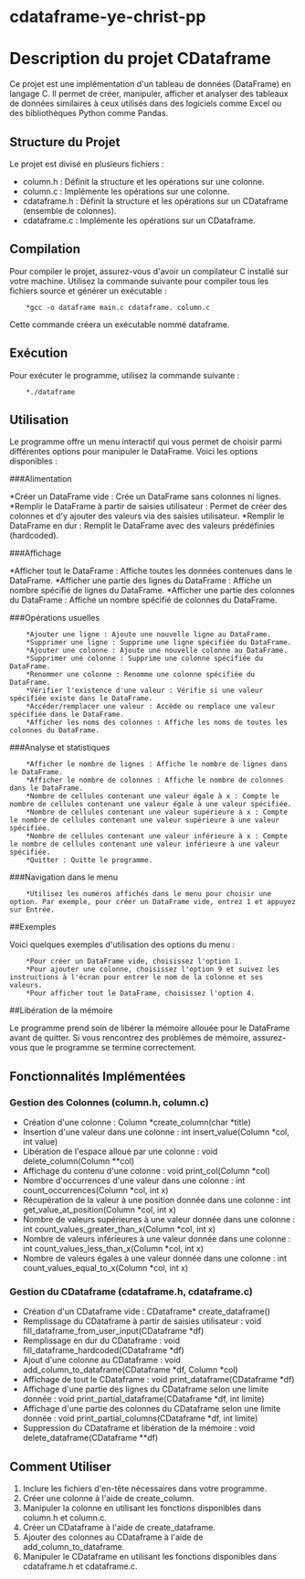 # cdataframe-ye-christ-pp

# Description du projet CDataframe

Ce projet est une implémentation d'un tableau de données (DataFrame) en langage C. Il permet de créer, manipuler, afficher et analyser des tableaux de données similaires à ceux utilisés dans des logiciels comme Excel ou des bibliothèques Python comme Pandas.

## Structure du Projet

Le projet est divisé en plusieurs fichiers :

* column.h : Définit la structure et les opérations sur une colonne.
* column.c : Implémente les opérations sur une colonne.
* cdataframe.h : Définit la structure et les opérations sur un CDataframe (ensemble de colonnes).
* cdataframe.c : Implémente les opérations sur un CDataframe.

## Compilation

Pour compiler le projet, assurez-vous d'avoir un compilateur C installé sur votre machine. Utilisez la commande suivante pour compiler tous les fichiers source et générer un exécutable :

        *gcc -o dataframe main.c cdataframe. column.c
        
Cette commande créera un exécutable nommé dataframe.

## Exécution

Pour exécuter le programme, utilisez la commande suivante :

        *./dataframe

## Utilisation

Le programme offre un menu interactif qui vous permet de choisir parmi différentes options pour manipuler le DataFrame. Voici les options disponibles :

###Alimentation

 *Créer un DataFrame vide : Crée un DataFrame sans colonnes ni lignes.
 *Remplir le DataFrame à partir de saisies utilisateur : Permet de créer des colonnes et d'y ajouter des valeurs via des saisies utilisateur.
 *Remplir le DataFrame en dur : Remplit le DataFrame avec des valeurs prédéfinies (hardcoded).
        
###Affichage

*Afficher tout le DataFrame : Affiche toutes les données contenues dans le DataFrame.
*Afficher une partie des lignes du DataFrame : Affiche un nombre spécifié de lignes du DataFrame.
*Afficher une partie des colonnes du DataFrame : Affiche un nombre spécifié de colonnes du DataFrame.
        
###Opérations usuelles

        *Ajouter une ligne : Ajoute une nouvelle ligne au DataFrame.
        *Supprimer une ligne : Supprime une ligne spécifiée du DataFrame.
        *Ajouter une colonne : Ajoute une nouvelle colonne au DataFrame.
        *Supprimer une colonne : Supprime une colonne spécifiée du DataFrame.
        *Renommer une colonne : Renomme une colonne spécifiée du DataFrame.
        *Vérifier l'existence d'une valeur : Vérifie si une valeur spécifiée existe dans le DataFrame.
        *Accéder/remplacer une valeur : Accède ou remplace une valeur spécifiée dans le DataFrame.
        *Afficher les noms des colonnes : Affiche les noms de toutes les colonnes du DataFrame.
        
###Analyse et statistiques

        *Afficher le nombre de lignes : Affiche le nombre de lignes dans le DataFrame.
        *Afficher le nombre de colonnes : Affiche le nombre de colonnes dans le DataFrame.
        *Nombre de cellules contenant une valeur égale à x : Compte le nombre de cellules contenant une valeur égale à une valeur spécifiée.
        *Nombre de cellules contenant une valeur supérieure à x : Compte le nombre de cellules contenant une valeur supérieure à une valeur spécifiée.
        *Nombre de cellules contenant une valeur inférieure à x : Compte le nombre de cellules contenant une valeur inférieure à une valeur spécifiée.
        *Quitter : Quitte le programme.

###Navigation dans le menu

        *Utilisez les numéros affichés dans le menu pour choisir une option. Par exemple, pour créer un DataFrame vide, entrez 1 et appuyez sur Entrée.

##Exemples

Voici quelques exemples d'utilisation des options du menu :

        *Pour créer un DataFrame vide, choisissez l'option 1.
        *Pour ajouter une colonne, choisissez l'option 9 et suivez les instructions à l'écran pour entrer le nom de la colonne et ses valeurs.
        *Pour afficher tout le DataFrame, choisissez l'option 4.
        
##Libération de la mémoire

Le programme prend soin de libérer la mémoire allouée pour le DataFrame avant de quitter. Si vous rencontrez des problèmes de mémoire, assurez-vous que le programme se termine             correctement.

## Fonctionnalités Implémentées

### Gestion des Colonnes (column.h, column.c)

* Création d'une colonne : Column *create_column(char *title)
* Insertion d'une valeur dans une colonne : int insert_value(Column *col, int value)
* Libération de l'espace alloué par une colonne : void delete_column(Column **col)
* Affichage du contenu d'une colonne : void print_col(Column *col)
* Nombre d'occurrences d'une valeur dans une colonne : int count_occurrences(Column *col, int x)
* Récupération de la valeur à une position donnée dans une colonne : int get_value_at_position(Column *col, int x)
* Nombre de valeurs supérieures à une valeur donnée dans une colonne : int count_values_greater_than_x(Column *col, int x)
* Nombre de valeurs inférieures à une valeur donnée dans une colonne : int count_values_less_than_x(Column *col, int x)
* Nombre de valeurs égales à une valeur donnée dans une colonne : int count_values_equal_to_x(Column *col, int x)

### Gestion du CDataframe (cdataframe.h, cdataframe.c)

* Création d'un CDataframe vide : CDataframe* create_dataframe()
* Remplissage du CDataframe à partir de saisies utilisateur : void fill_dataframe_from_user_input(CDataframe *df)
* Remplissage en dur du CDataframe : void fill_dataframe_hardcoded(CDataframe *df)
* Ajout d'une colonne au CDataframe : void add_column_to_dataframe(CDataframe *df, Column *col)
* Affichage de tout le CDataframe : void print_dataframe(CDataframe *df)
* Affichage d'une partie des lignes du CDataframe selon une limite donnée : void print_partial_dataframe(CDataframe *df, int limite)
* Affichage d'une partie des colonnes du CDataframe selon une limite donnée : void print_partial_columns(CDataframe *df, int limite)
* Suppression du CDataframe et libération de la mémoire : void delete_dataframe(CDataframe **df)

## Comment Utiliser

1. Inclure les fichiers d'en-tête nécessaires dans votre programme.
2. Créer une colonne à l'aide de create_column.
3. Manipuler la colonne en utilisant les fonctions disponibles dans column.h et column.c.
4. Créer un CDataframe à l'aide de create_dataframe.
5. Ajouter des colonnes au CDataframe à l'aide de add_column_to_dataframe.
6. Manipuler le CDataframe en utilisant les fonctions disponibles dans cdataframe.h et cdataframe.c.
